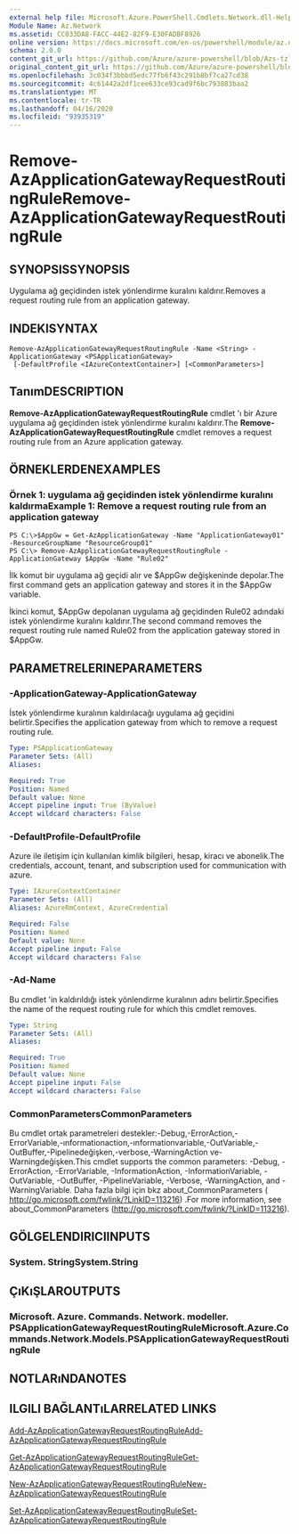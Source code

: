 ```yaml
---
external help file: Microsoft.Azure.PowerShell.Cmdlets.Network.dll-Help.xml
Module Name: Az.Network
ms.assetid: CC033DA8-FACC-44E2-82F9-E30FADBF8926
online version: https://docs.microsoft.com/en-us/powershell/module/az.network/remove-azapplicationgatewayrequestroutingrule
schema: 2.0.0
content_git_url: https://github.com/Azure/azure-powershell/blob/Azs-tzl/src/Network/Network/help/Remove-AzApplicationGatewayRequestRoutingRule.md
original_content_git_url: https://github.com/Azure/azure-powershell/blob/Azs-tzl/src/Network/Network/help/Remove-AzApplicationGatewayRequestRoutingRule.md
ms.openlocfilehash: 3c034f3bbbd5edc77fb6f43c291b8bf7ca27cd38
ms.sourcegitcommit: 4c61442a2df1cee633ce93cad9f6bc793803baa2
ms.translationtype: MT
ms.contentlocale: tr-TR
ms.lasthandoff: 04/16/2020
ms.locfileid: "93935319"
---
```

# <span data-ttu-id="81550-101">Remove-AzApplicationGatewayRequestRoutingRule</span><span class="sxs-lookup"><span data-stu-id="81550-101">Remove-AzApplicationGatewayRequestRoutingRule</span></span>

## <span data-ttu-id="81550-102">SYNOPSIS</span><span class="sxs-lookup"><span data-stu-id="81550-102">SYNOPSIS</span></span>
<span data-ttu-id="81550-103">Uygulama ağ geçidinden istek yönlendirme kuralını kaldırır.</span><span class="sxs-lookup"><span data-stu-id="81550-103">Removes a request routing rule from an application gateway.</span></span>

## <span data-ttu-id="81550-104">INDEKI</span><span class="sxs-lookup"><span data-stu-id="81550-104">SYNTAX</span></span>

```
Remove-AzApplicationGatewayRequestRoutingRule -Name <String> -ApplicationGateway <PSApplicationGateway>
 [-DefaultProfile <IAzureContextContainer>] [<CommonParameters>]
```

## <span data-ttu-id="81550-105">Tanım</span><span class="sxs-lookup"><span data-stu-id="81550-105">DESCRIPTION</span></span>
<span data-ttu-id="81550-106">**Remove-AzApplicationGatewayRequestRoutingRule** cmdlet 'ı bir Azure uygulama ağ geçidinden istek yönlendirme kuralını kaldırır.</span><span class="sxs-lookup"><span data-stu-id="81550-106">The **Remove-AzApplicationGatewayRequestRoutingRule** cmdlet removes a request routing rule from an Azure application gateway.</span></span>

## <span data-ttu-id="81550-107">ÖRNEKLERDEN</span><span class="sxs-lookup"><span data-stu-id="81550-107">EXAMPLES</span></span>

### <span data-ttu-id="81550-108">Örnek 1: uygulama ağ geçidinden istek yönlendirme kuralını kaldırma</span><span class="sxs-lookup"><span data-stu-id="81550-108">Example 1: Remove a request routing rule from an application gateway</span></span>
```
PS C:\>$AppGw = Get-AzApplicationGateway -Name "ApplicationGateway01" -ResourceGroupName "ResourceGroup01"
PS C:\> Remove-AzApplicationGatewayRequestRoutingRule -ApplicationGateway $AppGw -Name "Rule02"
```

<span data-ttu-id="81550-109">İlk komut bir uygulama ağ geçidi alır ve $AppGw değişkeninde depolar.</span><span class="sxs-lookup"><span data-stu-id="81550-109">The first command gets an application gateway and stores it in the $AppGw variable.</span></span>

<span data-ttu-id="81550-110">İkinci komut, $AppGw depolanan uygulama ağ geçidinden Rule02 adındaki istek yönlendirme kuralını kaldırır.</span><span class="sxs-lookup"><span data-stu-id="81550-110">The second command removes the request routing rule named Rule02 from the application gateway stored in $AppGw.</span></span>

## <span data-ttu-id="81550-111">PARAMETRELERINE</span><span class="sxs-lookup"><span data-stu-id="81550-111">PARAMETERS</span></span>

### <span data-ttu-id="81550-112">-ApplicationGateway</span><span class="sxs-lookup"><span data-stu-id="81550-112">-ApplicationGateway</span></span>
<span data-ttu-id="81550-113">İstek yönlendirme kuralının kaldırılacağı uygulama ağ geçidini belirtir.</span><span class="sxs-lookup"><span data-stu-id="81550-113">Specifies the application gateway from which to remove a request routing rule.</span></span>

```yaml
Type: PSApplicationGateway
Parameter Sets: (All)
Aliases: 

Required: True
Position: Named
Default value: None
Accept pipeline input: True (ByValue)
Accept wildcard characters: False
```

### <span data-ttu-id="81550-114">-DefaultProfile</span><span class="sxs-lookup"><span data-stu-id="81550-114">-DefaultProfile</span></span>
<span data-ttu-id="81550-115">Azure ile iletişim için kullanılan kimlik bilgileri, hesap, kiracı ve abonelik.</span><span class="sxs-lookup"><span data-stu-id="81550-115">The credentials, account, tenant, and subscription used for communication with azure.</span></span>

```yaml
Type: IAzureContextContainer
Parameter Sets: (All)
Aliases: AzureRmContext, AzureCredential

Required: False
Position: Named
Default value: None
Accept pipeline input: False
Accept wildcard characters: False
```

### <span data-ttu-id="81550-116">-Ad</span><span class="sxs-lookup"><span data-stu-id="81550-116">-Name</span></span>
<span data-ttu-id="81550-117">Bu cmdlet 'in kaldırıldığı istek yönlendirme kuralının adını belirtir.</span><span class="sxs-lookup"><span data-stu-id="81550-117">Specifies the name of the request routing rule for which this cmdlet removes.</span></span>

```yaml
Type: String
Parameter Sets: (All)
Aliases: 

Required: True
Position: Named
Default value: None
Accept pipeline input: False
Accept wildcard characters: False
```

### <span data-ttu-id="81550-118">CommonParameters</span><span class="sxs-lookup"><span data-stu-id="81550-118">CommonParameters</span></span>
<span data-ttu-id="81550-119">Bu cmdlet ortak parametreleri destekler:-Debug,-ErrorAction,-ErrorVariable,-ınformationaction,-ınformationvariable,-OutVariable,-OutBuffer,-Pipelinedeğişken,-verbose,-WarningAction ve-Warningdeğişken.</span><span class="sxs-lookup"><span data-stu-id="81550-119">This cmdlet supports the common parameters: -Debug, -ErrorAction, -ErrorVariable, -InformationAction, -InformationVariable, -OutVariable, -OutBuffer, -PipelineVariable, -Verbose, -WarningAction, and -WarningVariable.</span></span> <span data-ttu-id="81550-120">Daha fazla bilgi için bkz about_CommonParameters ( http://go.microsoft.com/fwlink/?LinkID=113216) .</span><span class="sxs-lookup"><span data-stu-id="81550-120">For more information, see about_CommonParameters (http://go.microsoft.com/fwlink/?LinkID=113216).</span></span>

## <span data-ttu-id="81550-121">GÖLGELENDIRICI</span><span class="sxs-lookup"><span data-stu-id="81550-121">INPUTS</span></span>

### <span data-ttu-id="81550-122">System. String</span><span class="sxs-lookup"><span data-stu-id="81550-122">System.String</span></span>

## <span data-ttu-id="81550-123">ÇıKıŞLAR</span><span class="sxs-lookup"><span data-stu-id="81550-123">OUTPUTS</span></span>

### <span data-ttu-id="81550-124">Microsoft. Azure. Commands. Network. modeller. PSApplicationGatewayRequestRoutingRule</span><span class="sxs-lookup"><span data-stu-id="81550-124">Microsoft.Azure.Commands.Network.Models.PSApplicationGatewayRequestRoutingRule</span></span>

## <span data-ttu-id="81550-125">NOTLARıNDA</span><span class="sxs-lookup"><span data-stu-id="81550-125">NOTES</span></span>

## <span data-ttu-id="81550-126">ILGILI BAĞLANTıLAR</span><span class="sxs-lookup"><span data-stu-id="81550-126">RELATED LINKS</span></span>

[<span data-ttu-id="81550-127">Add-AzApplicationGatewayRequestRoutingRule</span><span class="sxs-lookup"><span data-stu-id="81550-127">Add-AzApplicationGatewayRequestRoutingRule</span></span>](./Add-AzApplicationGatewayRequestRoutingRule.md)

[<span data-ttu-id="81550-128">Get-AzApplicationGatewayRequestRoutingRule</span><span class="sxs-lookup"><span data-stu-id="81550-128">Get-AzApplicationGatewayRequestRoutingRule</span></span>](./Get-AzApplicationGatewayRequestRoutingRule.md)

[<span data-ttu-id="81550-129">New-AzApplicationGatewayRequestRoutingRule</span><span class="sxs-lookup"><span data-stu-id="81550-129">New-AzApplicationGatewayRequestRoutingRule</span></span>](./New-AzApplicationGatewayRequestRoutingRule.md)

[<span data-ttu-id="81550-130">Set-AzApplicationGatewayRequestRoutingRule</span><span class="sxs-lookup"><span data-stu-id="81550-130">Set-AzApplicationGatewayRequestRoutingRule</span></span>](./Set-AzApplicationGatewayRequestRoutingRule.md)


